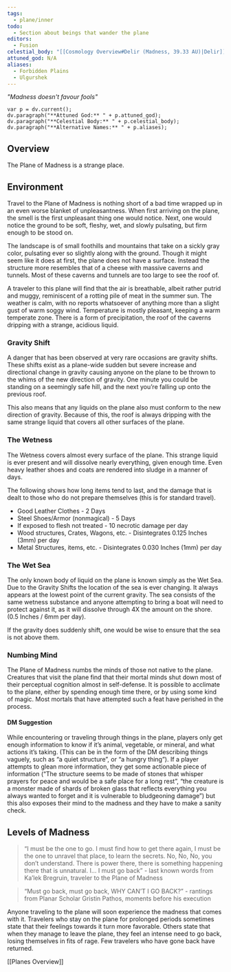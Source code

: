 ```yaml
---
tags:
  - plane/inner
todo:
  - Section about beings that wander the plane
editors:
  - Fusion
celestial_body: "[[Cosmology Overview#Delir (Madness, 39.33 AU)|Delir]]"
attuned_god: N/A
aliases:
  - Forbidden Plains
  - Ulgurshek
---
```

*"Madness doesn't favour fools"*
```dataviewjs
var p = dv.current();
dv.paragraph("**Attuned God:** " + p.attuned_god);
dv.paragraph("**Celestial Body:** " + p.celestial_body);
dv.paragraph("**Alternative Names:** " + p.aliases);
```
## Overview
The Plane of Madness is a strange place.
## Environment
Travel to the Plane of Madness is nothing short of a bad time wrapped up in an even worse blanket of unpleasantness. When first arriving on the plane, the smell is the first unpleasant thing one would notice. Next, one would notice the ground to be soft, fleshy, wet, and slowly pulsating, but firm enough to be stood on.

The landscape is of small foothills and mountains that take on a sickly gray color, pulsating ever so slightly along with the ground. Though it might seem like it does at first, the plane does not have a surface. Instead the structure more resembles that of a cheese with massive caverns and tunnels. Most of these caverns and tunnels are too large to see the roof of.

A traveler to this plane will find that the air is breathable, albeit rather putrid and muggy, reminiscent of a rotting pile of meat in the summer sun. The weather is calm, with no reports whatsoever of anything more than a slight gust of warm soggy wind. Temperature is mostly pleasant, keeping a warm temperate zone. There is a form of precipitation, the roof of the caverns dripping with a strange, acidious liquid.
### Gravity Shift
A danger that has been observed at very rare occasions are gravity shifts. These shifts exist as a plane-wide sudden but severe increase and directional change in gravity causing anyone on the plane to be thrown to the whims of the new direction of gravity. One minute you could be standing on a seemingly safe hill, and the next you’re falling up onto the previous roof.

This also means that any liquids on the plane also must conform to the new direction of gravity. Because of this, the roof is always dripping with the same strange liquid that covers all other surfaces of the plane.
### The Wetness
The Wetness covers almost every surface of the plane. This strange liquid is ever present and will dissolve nearly everything, given enough time. Even heavy leather shoes and coats are rendered into sludge in a manner of days.

The following shows how long items tend to last, and the damage that is dealt to those who do not prepare themselves (this is for standard travel).
- Good Leather Clothes - 2 Days
- Steel Shoes/Armor (nonmagical) - 5 Days
- If exposed to flesh not treated - 10 necrotic damage per day
- Wood structures, Crates, Wagons, etc. - Disintegrates 0.125 Inches (3mm) per day
- Metal Structures, items, etc. - Disintegrates 0.030 Inches (1mm) per day
### The Wet Sea
The only known body of liquid on the plane is known simply as the Wet Sea. Due to the Gravity Shifts the location of the sea is ever changing. It always appears at the lowest point of the current gravity. The sea consists of the same wetness substance and anyone attempting to bring a boat will need to protect against it, as it will dissolve through 4X the amount on the shore. (0.5 Inches / 6mm per day).

If the gravity does suddenly shift, one would be wise to ensure that the sea is not above them.
### Numbing Mind
The Plane of Madness numbs the minds of those not native to the plane. Creatures that visit the plane find that their mortal minds shut down most of their perceptual cognition almost in self-defense. It is possible to acclimate to the plane, either by spending enough time there, or by using some kind of magic. Most mortals that have attempted such a feat have perished in the process.
#### DM Suggestion
While encountering or traveling through things in the plane, players only get enough information to know if it’s animal, vegetable, or mineral, and what actions it’s taking. (This can be in the form of the DM describing things vaguely, such as “a quiet structure”, or “a hungry thing”). If a player attempts to glean more information, they get some actionable piece of information (“The structure seems to be made of stones that whisper prayers for peace and would be a safe place for a long rest”, “the creature is a monster made of shards of broken glass that reflects everything you always wanted to forget and it is vulnerable to bludgeoning damage”) but this also exposes their mind to the madness and they have to make a sanity check.
## Levels of Madness
> “I must be the one to go. I must find how to get there again, I must be the one to unravel that place, to learn the secrets. No, No, No, you don’t understand. There is power there, there is something happening there that is unnatural. I… I must go back” - last known words from Ka’lek Bregruin, traveler to the Plane of Madness

>“Must go back, must go back, WHY CAN’T I GO BACK?” - rantings from Planar Scholar Gristin Pathos, moments before his execution

Anyone traveling to the plane will soon experience the madness that comes with it. Travelers who stay on the plane for prolonged periods sometimes state that their feelings towards it turn more favorable. Others state that when they manage to leave the plane, they feel an intense need to go back, losing themselves in fits of rage. Few travelers who have gone back have returned.

[[Planes Overview]]